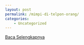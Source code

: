 ```yaml
---
layout: post
permalink: /mimpi-di-telpon-orang/
categories:
    - Uncategorized
---
```


[Baca Selengkapnya](/04)